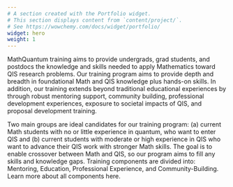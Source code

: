```yaml
---
# A section created with the Portfolio widget.
# This section displays content from `content/project/`.
# See https://wowchemy.com/docs/widget/portfolio/
widget: hero
weight: 1
---
```

MathQuantum training aims to provide undergrads, grad students, and postdocs the knowledge and skills needed to apply Mathematics toward QIS research problems. Our training program aims to provide depth and breadth in foundational Math and QIS knowledge plus hands-on skills. In addition, our training extends beyond traditional educational experiences by through robust mentoring support, community building, professional development experiences, exposure to societal impacts of QIS, and proposal development training.

Two main groups are ideal candidates for our training program: (a) current Math students with no or little experience in quantum, who want to enter QIS and (b) current students with moderate or high experience in QIS who want to advance their QIS work with stronger Math skills. The goal is to enable crossover between Math and QIS, so our program aims to fill any skills and knowledge gaps. Training components are divided into: Mentoring, Education, Professional Experience, and Community-Building. Learn more about all components here.